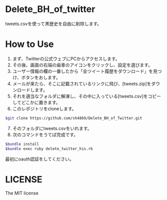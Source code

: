 Delete_BH_of_twitter
====================

tweets.csvを使って黒歴史を自由に削除します。

How to Use
====

1. まず、Twitterの公式ウェブにPCからアクセスします。
2. その後、画面の右端の歯車のアイコンをクリックし、設定を選びます。
3. ユーザー情報の欄の一番したから「全ツイート履歴をダウンロード」を見つけ、ボタンをおします。
4. メールが来たら、そこに記載されているリンクに飛び、[tweets.zip]をダウンロードします。
5. それを適当なフォルダに解凍し、その中に入っている[tweets.csv]をコピーしてどこかに置きます。
6. このレポジトリをcloneします。

```zsh    
$git clone https://github.com/sh4869/Delete_BH_of_Twitter.git
```

7. そのフォルダにtweets.csvをいれます。
8. 次のコマンドをうてば完成です。 

```zsh
$bundle install
$bundle exec ruby delete_twitter_his.rb
```

最初にoauth認証をしてください。


LICENSE
====

The MIT license

